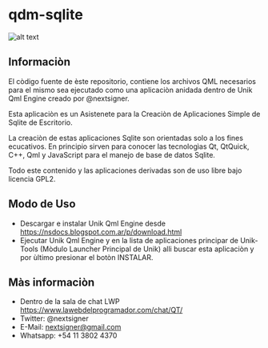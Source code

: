 # qdm-sqlite

![alt text](https://github.com/nextsigner/qdm-sqlite/blob/master/sreenshot.png?raw=true "Screenshot")



## Informaciòn

El còdigo fuente de èste repositorio, contiene los archivos QML necesarios para el mismo sea ejecutado como una aplicaciòn anidada dentro de Unik Qml Engine creado por @nextsigner.

Esta aplicaciòn es un Asistenete para la Creaciòn de Aplicaciones Simple de Sqlite de Escritorio.

La creaciòn de estas aplicaciones Sqlite son orientadas solo a los fines ecucativos. En principio sirven para conocer las tecnologìas Qt, QtQuick, C++, Qml y JavaScript para el manejo de base de datos Sqlite.

Todo este contenido y las aplicaciones derivadas son de uso libre bajo licencia GPL2. 

## Modo de Uso

* Descargar e instalar Unik Qml Engine desde https://nsdocs.blogspot.com.ar/p/download.html
* Ejecutar Unik Qml Engine y en la lista de aplicaciones principar de Unik-Tools (Mòdulo Launcher Principal de Unik) alli buscar esta aplicaciòn y por ùltimo presionar el botòn INSTALAR.

## Màs informaciòn

* Dentro de la sala de chat LWP https://www.lawebdelprogramador.com/chat/QT/
* Twitter: @nextsigner
* E-Mail: nextsigner@gmail.com
* Whatsapp: +54 11 3802 4370
